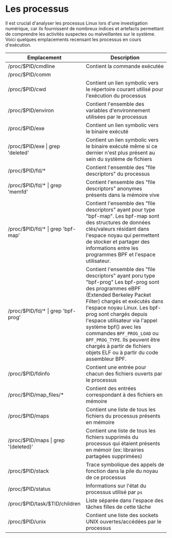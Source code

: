 # Les processus

Il est crucial d'analyser les processus Linux lors d'une investigation numérique, car ils fournissent de nombreux indices et artefacts permettant de comprendre les activités suspectes ou malveillantes sur le système. 
Voici quelques emplacements recensant les processus en cours d'exécution.


| Emplacement | Description |
|-------------|-------------|
|/proc/\$PID/cmdline| Contient la commande exécutée |
|/proc/\$PID/comm| |
|/proc/\$PID/cwd| Contient un lien symbolic vers le répertoire courant utilisé pour l'exécution du processus|
|/proc/\$PID/environ| Contient l'ensemble des variables d'environnement utilisées par le processus |
|/proc/\$PID/exe| Contient un lien symbolic vers le binaire exécuté|
|/proc/\$PID/exe \| grep 'deleted'| Contient un lien symbolic vers le binaire exécuté même si ce dernier n'est plus présent au sein du système de fichiers|
|/proc/\$PID/fd/*| Contient l'ensemble des "file descriptors" du processus|
|/proc/\$PID/fd/* \| grep 'memfd'| Contient l'ensemble des "file descriptors" anonymes présents dans la mémoire vive |
|/proc/\$PID/fd/* \| grep 'bpf-map'| Contient l'ensemble des "file descriptors" ayant pour type "bpf-map". Les bpf-map sont des structures de données clés/valeurs résidant dans l'espace noyau qui permettent de stocker et partager des informations entre les programmes BPF et l'espace utilisateur.  |
|/proc/\$PID/fd/* \| grep 'bpf-prog'| Contient l'ensemble des "file descriptors" ayant poru type "bpf-prog" Les bpf-prog sont des programmes eBPF (Extended Berkeley Packet Filter) chargés et exécutés dans l'espace noyau Linux. Les bpf-prog sont chargés depuis l'espace utilisateur via l'appel système bpf() avec les commandes ```BPF_PROG_LOAD``` ou ```BPF_PROG_TYPE```. Ils peuvent être chargés à partir de fichiers objets ELF ou à partir du code assembleur BPF. |
|/proc/\$PID/fdinfo| Contient une entrée pour chacun des fichiers ouverts par le processus |
|/proc/\$PID/map_files/*| Contient des entrées correspondant à des fichiers en mémoire|
|/proc/\$PID/maps| Contient une liste de tous les fichiers du processus présents en mémoire|
|/proc/\$PID/maps \| grep '(deleted)'| Contient une liste de tous les fichiers supprimés du processus qui étaient présents en mémoir (ex: librairies partagées supprimées)|
|/proc/\$PID/stack| Trace symbolique des appels de fonction dans la pile du noyau de ce processus|
|/proc/\$PID/status| Informations sur l'état du processus utilisé par ```ps```|
|/proc/\$PID/task/\$TID/children| Liste séparée dans l'espace des tâches filles de cette tâche|
|/proc/\$PID/unix| Contient une liste des sockets UNIX ouvertes/accédées par le processus|


